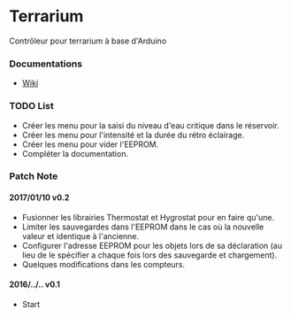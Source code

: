 Terrarium
===================
Contrôleur pour terrarium à base d'Arduino
### Documentations
* [Wiki](https://github.com/artnod78/Terrarium/wiki)

### TODO List
* Créer les menu pour la saisi du niveau d'eau critique dans le réservoir.
* Créer les menu pour l'intensité et la durée du rétro éclairage.
* Créer les menu pour vider l'EEPROM.
* Compléter la documentation.

### Patch Note
#### 2017/01/10 v0.2
* Fusionner les librairies Thermostat et Hygrostat pour en faire qu'une.
* Limiter les sauvegardes dans l'EEPROM dans le cas où la nouvelle valeur et identique à l'ancienne.
* Configurer l'adresse EEPROM pour les objets lors de sa déclaration (au lieu de le spécifier a chaque fois lors des sauvegarde et chargement).
* Quelques modifications dans les compteurs.

#### 2016/../.. v0.1
* Start
